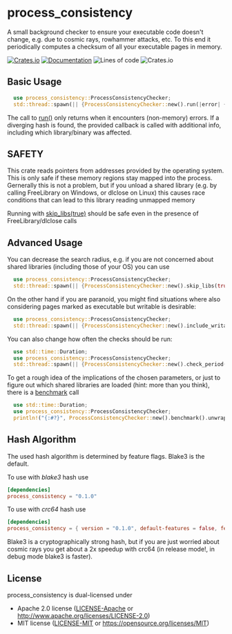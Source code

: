# process_consistency

A small background checker to ensure your executable code doesn't change, e.g. due to cosmic rays, rowhammer attacks, etc.
To this end it periodically computes a checksum of all your executable pages in memory.

[![Crates.io](https://img.shields.io/crates/v/process_consistency)](https://crates.io/crates/process_consistency)
[![Documentation](https://docs.rs/process_consistency/badge.svg)](https://docs.rs/process_consistency)
![Lines of code](https://img.shields.io/tokei/lines/github/leofidus/process_consistency)
![Crates.io](https://img.shields.io/crates/l/process_consistency)


## Basic Usage

```rust
  use process_consistency::ProcessConsistencyChecker;
  std::thread::spawn(|| {ProcessConsistencyChecker::new().run(|error| {panic!("Memory Error: {:#?}", &error)}).unwrap()});
```

The call to [run()](ProcessConsistencyChecker::run) only returns when it encounters (non-memory) errors. If a diverging hash
is found, the provided callback is called with additional info, including which library/binary was affected.

## SAFETY

This crate reads pointers from addresses provided by the operating system. This is only safe if these memory regions stay mapped into the process.
Gernerally this is not a problem, but if you unload a shared library (e.g. by calling FreeLibrary on Windows, or dlclose on Linux) this causes
race conditions that can lead to this library reading unmapped memory

Running with [skip_libs(true)](ProcessConsistencyChecker::skip_libs) should be safe even in the presence of FreeLibrary/dlclose calls

## Advanced Usage

You can decrease the search radius, e.g. if you are not concerned about shared libraries (including those of your OS) you can use

```rust
  use process_consistency::ProcessConsistencyChecker;
  std::thread::spawn(|| {ProcessConsistencyChecker::new().skip_libs(true).search_once(true).run(|error| {panic!("Memory Error: {:#?}", &error)}).unwrap()});
```

On the other hand if you are paranoid, you might find situations where also considering pages marked as executable but writable is desirable:

```rust
  use process_consistency::ProcessConsistencyChecker;
  std::thread::spawn(|| {ProcessConsistencyChecker::new().include_writable_code(true).run(|error| {panic!("Memory Error: {:#?}", &error)}).unwrap()});
```

You can also change how often the checks should be run:

```rust
  use std::time::Duration;
  use process_consistency::ProcessConsistencyChecker;
  std::thread::spawn(|| {ProcessConsistencyChecker::new().check_period(Duration::from_secs(60)).run(|error| {panic!("Memory Error: {:#?}", &error)}).unwrap()});
```

To get a rough idea of the implications of the chosen parameters, or just to figure out which shared libraries are loaded (hint: more than you think), there is a [benchmark](ProcessConsistencyChecker::benchmark) call

```rust
  use std::time::Duration;
  use process_consistency::ProcessConsistencyChecker;
  println!("{:#?}", ProcessConsistencyChecker::new().benchmark().unwrap());
```


## Hash Algorithm

 The used hash algorithm is determined by feature flags. Blake3 is the default.

To use with *blake3* hash use
```toml
[dependencies]
process_consistency = "0.1.0"
```

To use with *crc64* hash use
```toml
[dependencies]
process_consistency = { version = "0.1.0", default-features = false, features = ["crc64"] }
```

Blake3 is a cryptographically strong hash, but if you are just worried about cosmic rays you get about a 2x speedup with
crc64 (in release mode!, in debug mode blake3 is faster).

## License

process_consistency is dual-licensed under

* Apache 2.0 license ([LICENSE-Apache](./LICENSE-Apache) or <http://www.apache.org/licenses/LICENSE-2.0>)
* MIT license ([LICENSE-MIT](./LICENSE-MIT) or <https://opensource.org/licenses/MIT>)
